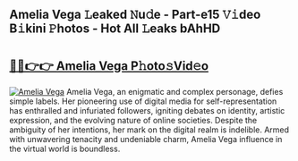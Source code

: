 ## Amelia Vega 𝙻eaked 𝙽u𝚍e - Part-e15 𝚅𝚒deo B𝚒kini 𝙿hotos - Hot All 𝙻eaks bAhHD

# <h2><a href="http://ld2b5q.urlbe.top/?page=Amelia+Vega">🔗🔗👉👉 Amelia Vega P𝚑oto𝚜Vid𝚎o</a></h2>

[![Amelia Vega](https://i.imgur.com/eBuTRDB.gif)](http://ld2b5q.urlbe.top/?page=Amelia+Vega)
Amelia Vega, an enigmatic and complex personage, defies simple labels. Her pioneering use of digital media for self-representation has enthralled and infuriated followers, igniting debates on identity, artistic expression, and the evolving nature of online societies. Despite the ambiguity of her intentions, her mark on the digital realm is indelible. Armed with unwavering tenacity and undeniable charm, Amelia Vega influence in the virtual world is boundless.
